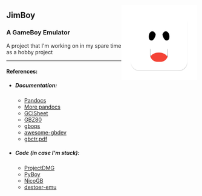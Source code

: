 <img align="right" width="200" src="./Assets/logo.png"></img>
## JimBoy
### A GameBoy Emulator
A project that I'm working on in my spare time as a hobby project

---
#### References:
- ##### Documentation:
  - [Pandocs](https://gbdev.io/pandocs)
  - [More pandocs](http://bgb.bircd.org/pandocs.htm)
  - [GCISheet](http://www.devrs.com/gb/files/GBCPU_Instr.html)
  - [GBZ80](https://rednex.github.io/rgbds/gbz80.7.html)
  - [gbops](https://izik1.github.io/gbops/index.html)
  - [awesome-gbdev](https://github.com/gbdev/awesome-gbdev)
  - [gbctr.pdf](https://gekkio.fi/files/gb-docs/gbctr.pdf)
- ##### Code (in case I'm stuck):
  - [ProjectDMG](https://github.com/BluestormDNA/ProjectDMG)
  - [PyBoy](https://github.com/Baekalfen/PyBoy)
  - [NicoGB](https://github.com/nicoeps/NicoGB)
  - [destoer-emu](https://github.com/destoer/destoer-emu)
